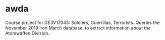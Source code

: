 # awda
Course project for GE3V17043: Soldiers, Guerrillas, Terrorists. Queries the November 2019 Iron March database, to extract information about the Atomwaffen Division.
